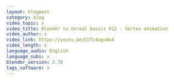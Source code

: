 ```yaml
---
layout: blogpost
category: blog
video_topic: x
video_title: Blender to Unreal basics 012 - Vertex animation
video_author: x
video_link: https://youtu.be/CUTc4agcWa4
video_length: x
language_audio: English
language_subs: x
blender_version: 2.78
tags_software: x
---
```

